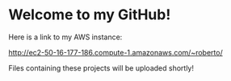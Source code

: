 # Welcome to my GitHub!


Here is a link to my AWS instance: 

http://ec2-50-16-177-186.compute-1.amazonaws.com/~roberto/

Files containing these projects will be uploaded shortly!
